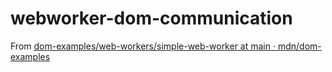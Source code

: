 webworker-dom-communication
===========================
From [dom-examples/web-workers/simple-web-worker at main · mdn/dom-examples](https://github.com/mdn/dom-examples/tree/main/web-workers/simple-web-worker)
